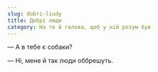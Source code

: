 ```yaml
---
slug: dobri-liudy
title: Добрі люди
category: На те й голова, щоб у ній розум був
---
```

— А в тебе є собаки?

— Ні, мене й так люди оббрешуть.
